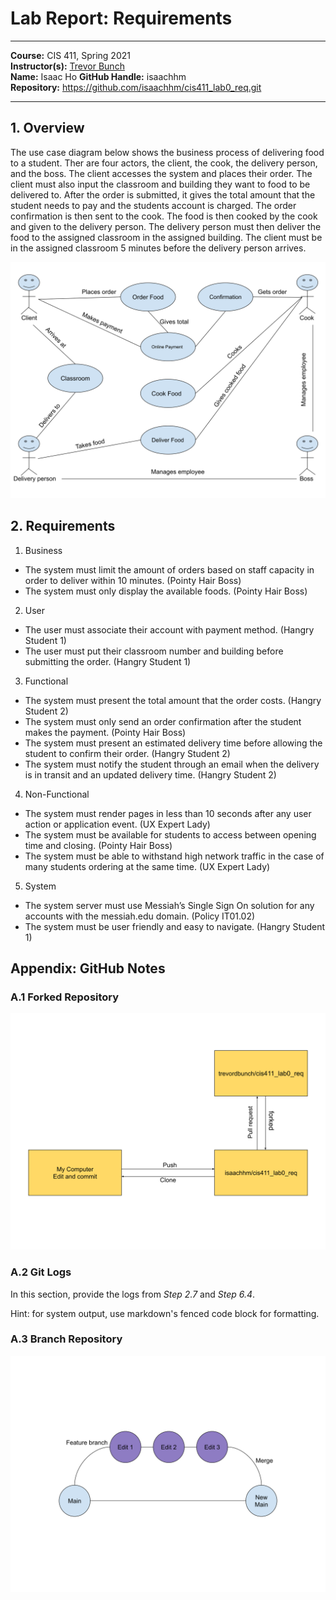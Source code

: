 # Lab Report: Requirements
___
**Course:** CIS 411, Spring 2021  
**Instructor(s):** [Trevor Bunch](https://github.com/trevordbunch)  
**Name:** Isaac Ho
**GitHub Handle:** isaachhm  
**Repository:** https://github.com/isaachhm/cis411_lab0_req.git 
___

## 1. Overview
The use case diagram below shows the business process of delivering food to a student. Ther are four actors, the client, the cook, the delivery person, and the boss. The client accesses the system and places their order. The client must also input the classroom and building they want to food to be delivered to. After the order is submitted, it gives the total amount that the student needs to pay and the students account is charged. The order confirmation is then sent to the cook. The food is then cooked by the cook and given to the delivery person. The delivery person must then deliver the food to the assigned classroom in the assigned building. The client must be in the assigned classroom 5 minutes before the delivery person arrives.

![Use Case Diagram](/assets/Business.svg)  


## 2. Requirements
1.	Business
- The system must limit the amount of orders based on staff capacity in order to deliver within 10 minutes. (Pointy Hair Boss)
- The system must only display the available foods. (Pointy Hair Boss)
2.	User 
- The user must associate their account with payment method. (Hangry Student 1)
- The user must put their classroom number and building before submitting the order. (Hangry Student 1)
3.	Functional
- The system must present the total amount that the order costs. (Hangry Student 2)
- The system must only send an order confirmation after the student makes the payment. (Pointy Hair Boss)
- The system must present an estimated delivery time before allowing the student to confirm their order. (Hangry Student 2)
- The system must notify the student through an email when the delivery is in transit and an updated delivery time. (Hangry Student 2)
4.	Non-Functional 
- The system must render pages in less than 10 seconds after any user action or application event. (UX Expert Lady)
- The system must be available for students to access between opening time and closing. (Pointy Hair Boss)
- The system must be able to withstand high network traffic in the case of many students ordering at the same time. (UX Expert Lady)
5.	System 
- The system server must use Messiah’s Single Sign On solution for any accounts with the messiah.edu domain. (Policy IT01.02)
- The system must be user friendly and easy to navigate. (Hangry Student 1)


## Appendix: GitHub Notes

### A.1 Forked Repository
![repository](assets/repo_diagram.svg)

### A.2 Git Logs
In this section, provide the logs from *Step 2.7* and *Step 6.4*.

Hint: for system output, use markdown's fenced code block for formatting.

### A.3 Branch Repository
![Branches](assets/Branches.svg)
